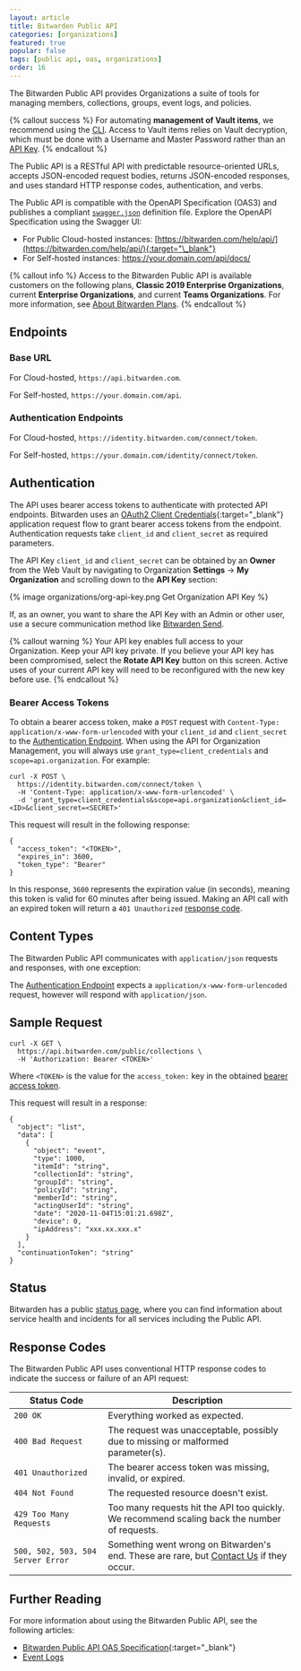 ```yaml
---
layout: article
title: Bitwarden Public API
categories: [organizations]
featured: true
popular: false
tags: [public api, oas, organizations]
order: 16
---
```


The Bitwarden Public API provides Organizations a suite of tools for managing members, collections, groups, event logs, and policies.

{% callout success %}
For automating **management of Vault items**, we recommend using the [CLI]({{site.baseurl}}/article/cli/). Access to Vault items relies on Vault decryption, which must be done with a Username and Master Password rather than an [API Key](#authentication).
{% endcallout %}

The Public API is a RESTful API with predictable resource-oriented URLs, accepts JSON-encoded request bodies, returns JSON-encoded responses, and uses standard HTTP response codes, authentication, and verbs.

The Public API is compatible with the OpenAPI Specification (OAS3) and publishes a compliant [`swagger.json`](https://bitwarden.com/help/api/specs/public/swagger.json) definition file. Explore the OpenAPI Specification using the Swagger UI:
- For Public Cloud-hosted instances: [https://bitwarden.com/help/api/](https://bitwarden.com/help/api/){:target="\_blank"}
- For Self-hosted instances: https://your.domain.com/api/docs/

{% callout info %}
Access to the Bitwarden Public API is available customers on the following plans, **Classic 2019 Enterprise Organizations**, current **Enterprise Organizations**, and current **Teams Organizations**. For more information, see [About Bitwarden Plans](https://bitwarden.com/help/article/about-bitwarden-plans/#compare-the-plans-1).
{% endcallout %}

## Endpoints

### Base URL

For Cloud-hosted, `https://api.bitwarden.com`.

For Self-hosted, `https://your.domain.com/api`.

### Authentication Endpoints

For Cloud-hosted, `https://identity.bitwarden.com/connect/token`.

For Self-hosted, `https://your.domain.com/identity/connect/token`.

## Authentication

The API uses bearer access tokens to authenticate with protected API endpoints. Bitwarden uses an [OAuth2 Client Credentials](https://www.oauth.com/oauth2-servers/access-tokens/client-credentials/){:target="_blank"} application request flow to grant bearer access tokens from the endpoint. Authentication requests take `client_id` and `client_secret` as required parameters.

The API Key `client_id` and `client_secret` can be obtained by an **Owner** from the Web Vault by navigating to Organization **Settings** &rarr; **My Organization** and scrolling down to the **API Key** section:

{% image organizations/org-api-key.png Get Organization API Key %}

If, as an owner, you want to share the API Key with an Admin or other user, use a secure communication method like [Bitwarden Send]({{site.baseurl}}/article/about-send/).

{% callout warning %}
Your API key enables full access to your Organization. Keep your API key private. If you believe your API key has been compromised, select the **Rotate API Key** button on this screen. Active uses of your current API key will need to be reconfigured with the new key before use.
{% endcallout %}

### Bearer Access Tokens

To obtain a bearer access token, make a `POST` request with `Content-Type: application/x-www-form-urlencoded` with your `client_id` and `client_secret` to the [Authentication Endpoint](#authentication-endpoints). When using the API for Organization Management, you will always use `grant_type=client_credentials` and `scope=api.organization`. For example:

```
curl -X POST \
  https://identity.bitwarden.com/connect/token \
  -H 'Content-Type: application/x-www-form-urlencoded' \
  -d 'grant_type=client_credentials&scope=api.organization&client_id=<ID>&client_secret=<SECRET>'
```

This request will result in the following response:

```
{
  "access_token": "<TOKEN>",
  "expires_in": 3600,
  "token_type": "Bearer"
}
```

In this response, `3600` represents the expiration value (in seconds), meaning this token is valid for 60 minutes after being issued. Making an API call with an expired token will return a `401 Unauthorized` [response code](#response-codes).

## Content Types

The Bitwarden Public API communicates with `application/json` requests and responses, with one exception:

The [Authentication Endpoint](#authentication-endpoints) expects a `application/x-www-form-urlencoded` request, however will respond with `application/json`.

## Sample Request

```
curl -X GET \
  https://api.bitwarden.com/public/collections \
  -H 'Authorization: Bearer <TOKEN>'
```
Where `<TOKEN>` is the value for the `access_token:` key in the obtained [bearer access token](#bearer-access-tokens).

This request will result in a response:

```
{
  "object": "list",
  "data": [
    {
      "object": "event",
      "type": 1000,
      "itemId": "string",
      "collectionId": "string",
      "groupId": "string",
      "policyId": "string",
      "memberId": "string",
      "actingUserId": "string",
      "date": "2020-11-04T15:01:21.698Z",
      "device": 0,
      "ipAddress": "xxx.xx.xxx.x"
    }
  ],
  "continuationToken": "string"
}
```

## Status

Bitwarden has a public [status page](https://status.bitwarden.com), where you can find information about service health and incidents for all services including the Public API.

## Response Codes

The Bitwarden Public API uses conventional HTTP response codes to indicate the success or failure of an API request:

|Status Code|Description|
|-----------|-----------|
|`200 OK`|Everything worked as expected.|
|`400 Bad Request`|The request was unacceptable, possibly due to missing or malformed parameter(s).|
|`401 Unauthorized`|The bearer access token was missing, invalid, or expired.|
|`404 Not Found`|The requested resource doesn't exist.|
|`429 Too Many Requests`|Too many requests hit the API too quickly. We recommend scaling back the number of requests.|
|`500, 502, 503, 504 Server Error`|Something went wrong on Bitwarden's end. These are rare, but [Contact Us](https://bitwarden.com/contact/) if they occur.|

## Further Reading

For more information about using the Bitwarden Public API, see the following articles:
- [Bitwarden Public API OAS Specification](https://bitwarden.com/help/api/){:target="\_blank"}
- [Event Logs](https://bitwarden.com/help/article/event-logs/)
